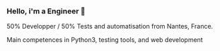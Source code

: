### Hello, i'm a Engineer 👋

50% Developper / 50% Tests and automatisation from Nantes, France.

Main competences in Python3, testing tools, and web development
